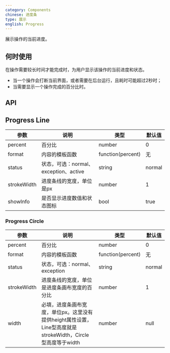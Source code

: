 ```yaml
---
category: Components
chinese: 进度条
type: 展示
english: Progress
---
```


展示操作的当前进度。

## 何时使用

在操作需要较长时间才能完成时，为用户显示该操作的当前进度和状态。

* 当一个操作会打断当前界面，或者需要在后台运行，且耗时可能超过2秒时；
* 当需要显示一个操作完成的百分比时。

## API

## Progress Line

| 参数     | 说明           | 类型     | 默认值        |
|----------|----------------|----------|---------------|
| percent  | 百分比         | number   | 0             |
| format   | 内容的模板函数     | function(percent)   | 无 |
| status   | 状态，可选：normal、exception、active | string   | normal |
| strokeWidth | 进度条线的宽度，单位是px | number | 1  |
| showInfo | 是否显示进度数值和状态图标 | bool | true  |

### Progress Circle

| 参数     | 说明           | 类型     | 默认值        |
|----------|----------------|----------|---------------|
| percent  | 百分比         | number   | 0             |
| format   | 内容的模板函数     | function(percent)   | 无 |
| status   | 状态，可选：normal、exception | string  | normal |
| strokeWidth | 进度条线的宽度，单位是进度条画布宽度的百分比 | number | 1           |
| width | 必填，进度条画布宽度，单位px。这里没有提供height属性设置，Line型高度就是strokeWidth，Circle型高度等于width | number | null |
